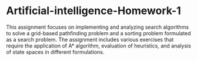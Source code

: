 # Artificial-intelligence-Homework-1
This assignment focuses on implementing and analyzing search algorithms to solve a grid-based pathfinding problem and a sorting problem formulated as a search problem. The assignment includes various exercises that require the application of A* algorithm, evaluation of heuristics, and analysis of state spaces in different formulations.
